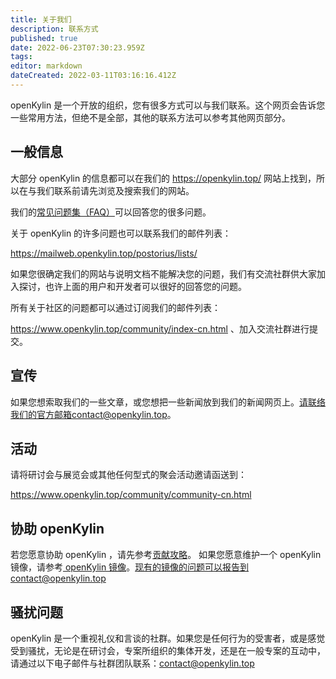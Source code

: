 ```yaml
---
title: 关于我们
description: 联系方式
published: true
date: 2022-06-23T07:30:23.959Z
tags: 
editor: markdown
dateCreated: 2022-03-11T03:16:16.412Z
---
```


openKylin 是一个开放的组织，您有很多方式可以与我们联系。这个网页会告诉您一些常用方法，但绝不是全部，其他的联系方法可以参考其他网页部分。

## 一般信息

大部分 openKylin 的信息都可以在我们的 https://openkylin.top/ 网站上找到，所以在与我们联系前请先浏览及搜索我们的网站。

我们的[常见问题集（FAQ）](https://docs.qq.com/doc/DWFRHUVVCS01zeUFj?u=70a0637feb964f6bb9cceeb732675673)可以回答您的很多问题。

关于 openKylin 的许多问题也可以联系我们的邮件列表：

https://mailweb.openkylin.top/postorius/lists/

如果您很确定我们的网站与说明文档不能解决您的问题，我们有交流社群供大家加入探讨，也许上面的用户和开发者可以很好的回答您的问题。

所有关于社区的问题都可以通过订阅我们的邮件列表：

https://www.openkylin.top/community/index-cn.html 、加入交流社群进行提交。

## 宣传

如果您想索取我们的一些文章，或您想把一些新闻放到我们的新闻网页上。请联络我们的官方邮箱contact@openkylin.top。

## 活动

请将研讨会与展览会或其他任何型式的聚会活动邀请函送到：

https://www.openkylin.top/community/community-cn.html

## 协助 openKylin 

<!-- 若您愿意协助 openKylin ，请先参考[贡献攻略](/zh/社区参与指南/openKylin贡献攻略)。
如果您愿意维护一个 openKylin 镜像，请参考[ openKylin 镜像](https://www.openKylin.top/downloads/index-cn.html)。新的镜像在[这里](https://www.ubuntukylin.com/news/1667-cn.html)注册。现有的镜像的问题可以报告到contact@openkylin.top -->
若您愿意协助 openKylin ，请先参考[贡献攻略](/社区参与指南/openKylin贡献攻略.md)。
如果您愿意维护一个 openKylin 镜像，请参考[ openKylin 镜像](https://www.openKylin.top/downloads/index-cn.html)。现有的镜像的问题可以报告到contact@openkylin.top

## 骚扰问题

 openKylin 是一个重视礼仪和言谈的社群。如果您是任何行为的受害者，或是感觉受到骚扰，无论是在研讨会，专案所组织的集体开发，还是在一般专案的互动中，请通过以下电子邮件与社群团队联系：contact@openkylin.top